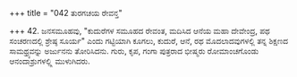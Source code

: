 +++
title = "042 ತುರಗಚಯ ರೇವನ್ತ"

+++
42. ಜನಸಮೂಹವು, "ಕುದುರೆಗಳ ಸಮೂಹದ ರೇವಂತ, ಮದಿಸಿದ ಆನೆಯ ಮಹಾ ದೇವೇಂದ್ರ, ಪಥ ಸಂಚರಣದಲ್ಲಿ  ಶ್ರೇಷ್ಠ ಸೂರ್ಯ" ಎಂದು ಗಟ್ಟಿಯಾಗಿ ಕೂಗಲು, ಕುದುರೆ, ಆನೆ, ರಥ ಮೊದಲಾದವುಗಳಲ್ಲಿ ತನ್ನ ಶಿಕ್ಷಣದ ಸಾಮಥ್ರ್ಯವನ್ನು ಅರ್ಜುನನು ತೋರಿಸಿದನು. ಗುರು, ಕೃಪ, ಗಂಗಾ ಪುತ್ರರಾದ ಭೀಷ್ಮರು ರೋಮಾಂಚಗೊಂಡು ಆನಂದಾಶ್ರುಗಳಲ್ಲ್ಲಿ ಮುಳುಗಿದರು.